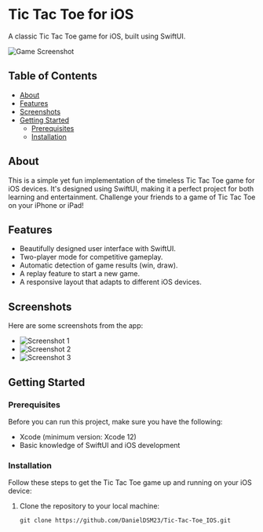 # Tic Tac Toe for iOS

A classic Tic Tac Toe game for iOS, built using SwiftUI.

![Game Screenshot](https://i.ibb.co/TYf0GLZ/ttt1.png)

## Table of Contents

- [About](#about)
- [Features](#features)
- [Screenshots](#screenshots)
- [Getting Started](#getting-started)
  - [Prerequisites](#prerequisites)
  - [Installation](#installation)

## About

This is a simple yet fun implementation of the timeless Tic Tac Toe game for iOS devices. It's designed using SwiftUI, making it a perfect project for both learning and entertainment. Challenge your friends to a game of Tic Tac Toe on your iPhone or iPad!

## Features

- Beautifully designed user interface with SwiftUI.
- Two-player mode for competitive gameplay.
- Automatic detection of game results (win, draw).
- A replay feature to start a new game.
- A responsive layout that adapts to different iOS devices.

## Screenshots

Here are some screenshots from the app:

- ![Screenshot 1](https://i.ibb.co/6sHs1mm/ttt2.png)
- ![Screenshot 2](https://i.ibb.co/YjQLPRr/ttt3.png)
- ![Screenshot 3](https://i.ibb.co/WgTsrsB/ttt4.png)

## Getting Started

### Prerequisites

Before you can run this project, make sure you have the following:

- Xcode (minimum version: Xcode 12)
- Basic knowledge of SwiftUI and iOS development

### Installation

Follow these steps to get the Tic Tac Toe game up and running on your iOS device:

1. Clone the repository to your local machine:

   ```shell
   git clone https://github.com/DanielDSM23/Tic-Tac-Toe_IOS.git
